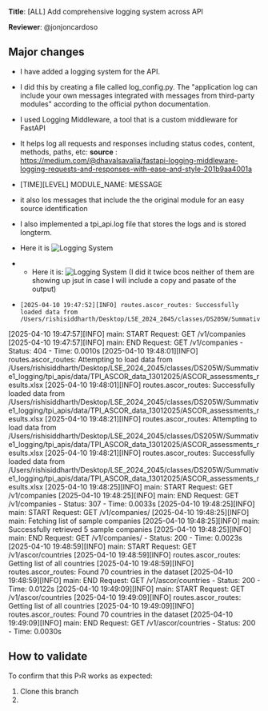 **Title**: [ALL] Add comprehensive logging system across API

**Reviewer**: @jonjoncardoso


## Major changes
- I have added a logging system for the API. 
- I did this by creating a file called log_config.py. The "application log can include your own messages integrated with messages from third-party modules" according to the official python documentation. 
- I used Logging Middleware, a tool that is a custom middleware for FastAPI
- It helps log all requests and responses including status codes, content, methods, paths, etc: **source** : https://medium.com/@dhavalsavalia/fastapi-logging-middleware-logging-requests-and-responses-with-ease-and-style-201b9aa4001a
- [TIME][LEVEL] MODULE_NAME: MESSAGE
- it also los messages that include the the original module for an easy source identification
- I also implemented a tpi_api.log file that stores the logs and is stored longterm. 
-   Here it is ![Logging System](../tpi_apis/images/logging.png)
- - Here it is:
    ![Logging System](/Users/rishisiddharth/Desktop/LSE_2024_2045/classes/DS205W/Summative1_logging/tpi_apis/images/logging.png) (I did it twice bcos neither of them are showing up jsut in case I will include a copy and pasate of the output)

-     [2025-04-10 19:47:52][INFO] routes.ascor_routes: Successfully loaded data from /Users/rishisiddharth/Desktop/LSE_2024_2045/classes/DS205W/Summative1_logging/tpi_apis/data/TPI_ASCOR_data_13012025/ASCOR_assessments_results.xlsx
[2025-04-10 19:47:57][INFO] main: START Request: GET /v1/companies
[2025-04-10 19:47:57][INFO] main: END Request: GET /v1/companies - Status: 404 - Time: 0.0010s
[2025-04-10 19:48:01][INFO] routes.ascor_routes: Attempting to load data from /Users/rishisiddharth/Desktop/LSE_2024_2045/classes/DS205W/Summative1_logging/tpi_apis/data/TPI_ASCOR_data_13012025/ASCOR_assessments_results.xlsx
[2025-04-10 19:48:01][INFO] routes.ascor_routes: Successfully loaded data from /Users/rishisiddharth/Desktop/LSE_2024_2045/classes/DS205W/Summative1_logging/tpi_apis/data/TPI_ASCOR_data_13012025/ASCOR_assessments_results.xlsx
[2025-04-10 19:48:21][INFO] routes.ascor_routes: Attempting to load data from /Users/rishisiddharth/Desktop/LSE_2024_2045/classes/DS205W/Summative1_logging/tpi_apis/data/TPI_ASCOR_data_13012025/ASCOR_assessments_results.xlsx
[2025-04-10 19:48:21][INFO] routes.ascor_routes: Successfully loaded data from /Users/rishisiddharth/Desktop/LSE_2024_2045/classes/DS205W/Summative1_logging/tpi_apis/data/TPI_ASCOR_data_13012025/ASCOR_assessments_results.xlsx
[2025-04-10 19:48:25][INFO] main: START Request: GET /v1/companies
[2025-04-10 19:48:25][INFO] main: END Request: GET /v1/companies - Status: 307 - Time: 0.0033s
[2025-04-10 19:48:25][INFO] main: START Request: GET /v1/companies/
[2025-04-10 19:48:25][INFO] main: Fetching list of sample companies
[2025-04-10 19:48:25][INFO] main: Successfully retrieved 5 sample companies
[2025-04-10 19:48:25][INFO] main: END Request: GET /v1/companies/ - Status: 200 - Time: 0.0023s
[2025-04-10 19:48:59][INFO] main: START Request: GET /v1/ascor/countries
[2025-04-10 19:48:59][INFO] routes.ascor_routes: Getting list of all countries
[2025-04-10 19:48:59][INFO] routes.ascor_routes: Found 70 countries in the dataset
[2025-04-10 19:48:59][INFO] main: END Request: GET /v1/ascor/countries - Status: 200 - Time: 0.0122s
[2025-04-10 19:49:09][INFO] main: START Request: GET /v1/ascor/countries
[2025-04-10 19:49:09][INFO] routes.ascor_routes: Getting list of all countries
[2025-04-10 19:49:09][INFO] routes.ascor_routes: Found 70 countries in the dataset
[2025-04-10 19:49:09][INFO] main: END Request: GET /v1/ascor/countries - Status: 200 - Time: 0.0030s




## How to validate

To confirm that this P›R works as expected:

1. Clone this branch
2. <instructions on how to test the changes>
